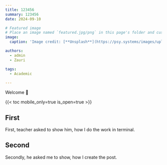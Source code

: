 ```yaml
---
title: 123456
summary: 123456
date: 2024-09-10

# Featured image
# Place an image named `featured.jpg/png` in this page's folder and customize its options here.
image:
  caption: 'Image credit: [**Unsplash**](https://psy.systems/images/uploads/c037d7e0e8c93321338e33b8d496be42.jpg)'

authors:
  - admin
  - Zauri

tags:
  - Academic
  
---
```


Welcome 👋

{{< toc mobile_only=true is_open=true >}}

## First

First, teacher asked to show him, how I do the work in terminal.

## Second

Secondly, he asked me to show, how I create the post.
